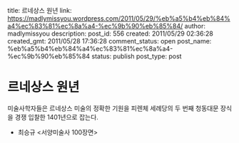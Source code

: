 title: 르네상스 원년
link: https://madlymissyou.wordpress.com/2011/05/29/%eb%a5%b4%eb%84%a4%ec%83%81%ec%8a%a4-%ec%9b%90%eb%85%84/
author: madlymissyou
description: 
post_id: 556
created: 2011/05/29 02:36:28
created_gmt: 2011/05/28 17:36:28
comment_status: open
post_name: %eb%a5%b4%eb%84%a4%ec%83%81%ec%8a%a4-%ec%9b%90%eb%85%84
status: publish
post_type: post

# 르네상스 원년

미술사학자들은 르네상스 미술의 정확한 기원을 피렌체 세례당의 두 번째 청동대문 장식을 경쟁 입찰한 1401년으로 잡는다. 

  * 최승규 <서양미술사 100장면>